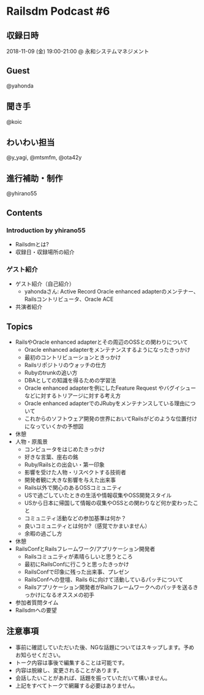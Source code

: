 # Railsdm Podcast \#6

## 収録日時

2018-11-09 (金) 19:00-21:00 @ 永和システムマネジメント

## Guest

@yahonda

## 聞き手

@koic

## わいわい担当

@y_yagi, @mtsmfm, @ota42y

## 進行補助・制作

@yhirano55

## Contents

### Introduction by yhirano55

* Railsdmとは?
* 収録日・収録場所の紹介

### ゲスト紹介

* ゲスト紹介（自己紹介）
    * yahondaさん: Active Record Oracle enhanced adapterのメンテナー、Railsコントリビュータ、Oracle ACE
* 共演者紹介

## Topics

* RailsやOracle enhanced adapterとその周辺のOSSとの関わりについて
    * Oracle enhanced adapterをメンテナンスするようになったきっかけ
    * 最初のコントリビューションときっかけ
    * Railsリポジトリのウォッチの仕方
    * Rubyのtrunkの追い方
    * DBAとしての知識を得るための学習法
    * Oracle enhanced adapterを例にしたFeature Request やバグイシューなどに対するトリアージに対する考え方
    * Oracle enhanced adapterでのJRubyをメンテナンスしている理由について
    * これからのソフトウェア開発の世界においてRailsがどのような位置付けになっていくかの予想図
* 休憩
* 人物・原風景
    * コンピュータをはじめたきっかけ
    * 好きな言葉、座右の銘
    * Ruby/Railsとの出会い・第一印象
    * 影響を受けた人物・リスペクトする技術者
    * 開発者観に大きな影響を与えた出来事
    * Rails以外で関心のあるOSSコミュニティ
    * USで過ごしていたときの生活や情報収集やOSS開発スタイル
    * USから日本に帰国して情報の収集やOSSとの関わりなど何か変わったこと
    * コミュニティ活動などの参加基準は何か？
    * 良いコミュニティとは何か?（感覚でかまいません）
    * 余暇の過ごし方
* 休憩
* RailsConfとRailsフレームワーク/アプリケーション開発者
    * Railsコミュニティが素晴らしいと思うところ
    * 最初にRailsConfに行こうと思ったきっかけ
    * RailsConfで印象に残った出来事、プレゼン
    * RailsConfへの登壇、Rails 6に向けて活動しているパッチについて
    * Railsアプリケーション開発者がRailsフレームワークへのパッチを送るきっかけになるオススメの初手
* 参加者質問タイム
* Railsdmへの要望

## 注意事項

* 事前に確認していただいた後、NGな話題についてはスキップします。予めお知らせください。
* トーク内容は事後で編集することは可能です。
* 内容は脱線し、変更されることがあります。
* 会話したいことがあれば、話題を振っていただいて構いません。
* 上記をすべてトークで網羅する必要はありません。
